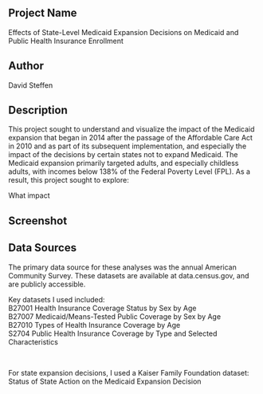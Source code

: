  ## Project Name
Effects of State-Level Medicaid Expansion Decisions on Medicaid and Public Health Insurance Enrollment

## Author
David Steffen

## Description
This project sought to understand and visualize the impact of the Medicaid expansion that began in 2014
after the passage of the Affordable Care Act in 2010 and as part of its subsequent implementation, and
especially the impact of the decisions by certain states not to expand Medicaid. The Medicaid expansion
primarily targeted adults, and especially childless adults, with incomes below 138% of the Federal
Poverty Level (FPL). As a result, this project sought to explore: <br>

 What impact

## Screenshot


## Data Sources
The primary data source for these analyses was the annual American Community Survey.
These datasets are available at data.census.gov, and are publicly accessible.

Key datasets I used included: <br>
B27001 Health Insurance Coverage Status by Sex by Age <br>
B27007 Medicaid/Means-Tested Public Coverage by Sex by Age <br>
B27010 Types of Health Insurance Coverage by Age <br>
S2704 Public Health Insurance Coverage by Type and Selected Characteristics

<br>

For state expansion decisions, I used a Kaiser Family Foundation dataset: <br>
Status of State Action on the Medicaid Expansion Decision

